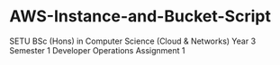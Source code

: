 # AWS-Instance-and-Bucket-Script
SETU BSc (Hons) in Computer Science (Cloud &amp; Networks) Year 3 Semester 1 Developer Operations Assignment 1
